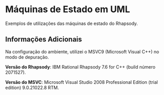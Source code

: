 # Máquinas de Estado em UML

Exemplos de utilizações das máquinas de estado do Rhapsody.

## Informações Adicionais

Na configuração do ambiente, utilizei o MSVC9 (Microsoft Visual C++) no modo de
depuração.

**Versão do Rhapsody**: IBM Rational Rhapsody 7.6 for C++
(build número 2071527).

**Versão do MSVC**: Microsoft Visual Studio 2008 Professional Edition
(trial edition) 9.0.21022.8 RTM.
